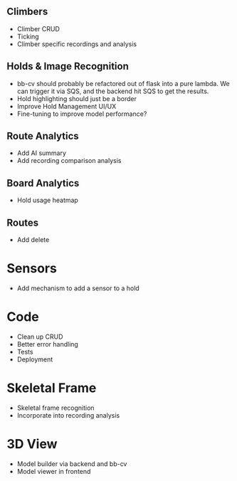 ## Climbers

- Climber CRUD
- Ticking
- Climber specific recordings and analysis

## Holds & Image Recognition

- bb-cv should probably be refactored out of flask into a pure lambda. We can trigger it via SQS, and the backend hit SQS to get the results.
- Hold highlighting should just be a border
- Improve Hold Management UI/UX
- Fine-tuning to improve model performance?

## Route Analytics

- Add AI summary
- Add recording comparison analysis

## Board Analytics

- Hold usage heatmap

## Routes

- Add delete

# Sensors

- Add mechanism to add a sensor to a hold

# Code

- Clean up CRUD
- Better error handling
- Tests
- Deployment

# Skeletal Frame

- Skeletal frame recognition
- Incorporate into recording analysis

# 3D View

- Model builder via backend and bb-cv
- Model viewer in frontend